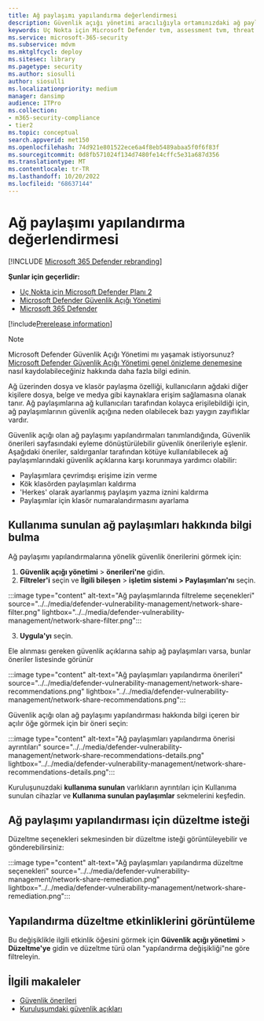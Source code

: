 ```yaml
---
title: Ağ paylaşımı yapılandırma değerlendirmesi
description: Güvenlik açığı yönetimi aracılığıyla ortamınızdaki ağ paylaşımlarıyla ilgili önerileri gözden geçirmeyi öğrenin.
keywords: Uç Nokta için Microsoft Defender tvm, assessment tvm, threat & güvenlik açığı yönetimi, savunmasız CVE, mdvm, Microsoft Defender Güvenlik Açığı Yönetimi
ms.service: microsoft-365-security
ms.subservice: mdvm
ms.mktglfcycl: deploy
ms.sitesec: library
ms.pagetype: security
ms.author: siosulli
author: siosulli
ms.localizationpriority: medium
manager: dansimp
audience: ITPro
ms.collection:
- m365-security-compliance
- tier2
ms.topic: conceptual
search.appverid: met150
ms.openlocfilehash: 74d921e801522ece6a4f8eb5489abaa5f0f6f83f
ms.sourcegitcommit: 0d8fb571024f134d7480fe14cffc5e31a687d356
ms.translationtype: MT
ms.contentlocale: tr-TR
ms.lasthandoff: 10/20/2022
ms.locfileid: "68637144"
---
```

# <a name="network-share-configuration-assessment"></a>Ağ paylaşımı yapılandırma değerlendirmesi

[!INCLUDE [Microsoft 365 Defender rebranding](../../includes/microsoft-defender.md)]

**Şunlar için geçerlidir:**

- [Uç Nokta için Microsoft Defender Planı 2](https://go.microsoft.com/fwlink/?linkid=2154037)
- [Microsoft Defender Güvenlik Açığı Yönetimi](index.yml)
- [Microsoft 365 Defender](https://go.microsoft.com/fwlink/?linkid=2118804)

[!include[Prerelease information](../../includes/prerelease.md)]

>[!Note]
> Microsoft Defender Güvenlik Açığı Yönetimi mı yaşamak istiyorsunuz? [Microsoft Defender Güvenlik Açığı Yönetimi genel önizleme denemesine](../defender-vulnerability-management/get-defender-vulnerability-management.md) nasıl kaydolabileceğiniz hakkında daha fazla bilgi edinin.

Ağ üzerinden dosya ve klasör paylaşma özelliği, kullanıcıların ağdaki diğer kişilere dosya, belge ve medya gibi kaynaklara erişim sağlamasına olanak tanır. Ağ paylaşımlarına ağ kullanıcıları tarafından kolayca erişilebildiği için, ağ paylaşımlarının güvenlik açığına neden olabilecek bazı yaygın zayıflıklar vardır.

Güvenlik açığı olan ağ paylaşımı yapılandırmaları tanımlandığında, Güvenlik önerileri sayfasındaki eyleme dönüştürülebilir güvenlik önerileriyle eşlenir. Aşağıdaki öneriler, saldırganlar tarafından kötüye kullanılabilecek ağ paylaşımlarındaki güvenlik açıklarına karşı korunmaya yardımcı olabilir:

- Paylaşımlara çevrimdışı erişime izin verme
- Kök klasörden paylaşımları kaldırma
- 'Herkes' olarak ayarlanmış paylaşım yazma iznini kaldırma
- Paylaşımlar için klasör numaralandırmasını ayarlama

## <a name="find-information-about-exposed-network-shares"></a>Kullanıma sunulan ağ paylaşımları hakkında bilgi bulma

Ağ paylaşımı yapılandırmalarına yönelik güvenlik önerilerini görmek için:

1. **Güvenlik açığı yönetimi** > **önerileri'ne** gidin.
2. **Filtreler'i** seçin ve **İlgili bileşen** > **işletim sistemi > Paylaşımları'nı** seçin.

:::image type="content" alt-text="Ağ paylaşımlarında filtreleme seçenekleri" source="../../media/defender-vulnerability-management/network-share-filter.png" lightbox="../../media/defender-vulnerability-management/network-share-filter.png":::

3. **Uygula'yı** seçin.

Ele alınması gereken güvenlik açıklarına sahip ağ paylaşımları varsa, bunlar öneriler listesinde görünür

:::image type="content" alt-text="Ağ paylaşımları yapılandırma önerileri" source="../../media/defender-vulnerability-management/network-share-recommendations.png" lightbox="../../media/defender-vulnerability-management/network-share-recommendations.png":::

Güvenlik açığı olan ağ paylaşımı yapılandırması hakkında bilgi içeren bir açılır öğe görmek için bir öneri seçin:

:::image type="content" alt-text="Ağ paylaşımları yapılandırma önerisi ayrıntıları" source="../../media/defender-vulnerability-management/network-share-recommendations-details.png" lightbox="../../media/defender-vulnerability-management/network-share-recommendations-details.png":::

Kuruluşunuzdaki **kullanıma sunulan** varlıkların ayrıntıları için Kullanıma sunulan cihazlar ve **Kullanıma sunulan paylaşımlar** sekmelerini keşfedin.

## <a name="request-remediation-for-the-network-share-configuration"></a>Ağ paylaşımı yapılandırması için düzeltme isteği

Düzeltme seçenekleri sekmesinden bir düzeltme isteği görüntüleyebilir ve gönderebilirsiniz:

:::image type="content" alt-text="Ağ paylaşımları yapılandırma düzeltme seçenekleri" source="../../media/defender-vulnerability-management/network-share-remediation.png" lightbox="../../media/defender-vulnerability-management/network-share-remediation.png":::

## <a name="view-configuration-remediation-activities"></a>Yapılandırma düzeltme etkinliklerini görüntüleme

Bu değişiklikle ilgili etkinlik öğesini görmek için **Güvenlik açığı yönetimi** > **Düzeltme'ye** gidin ve düzeltme türü olan "yapılandırma değişikliği"ne göre filtreleyin.

## <a name="related-articles"></a>İlgili makaleler

- [Güvenlik önerileri](tvm-security-recommendation.md)
- [Kuruluşumdaki güvenlik açıkları](tvm-weaknesses.md)